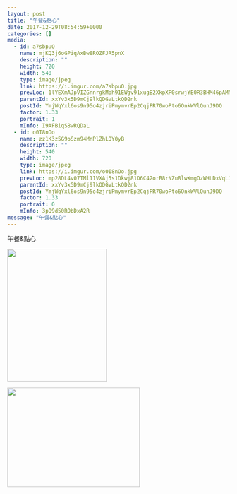 ```yaml
---
layout: post
title: "午餐&點心" 
date: 2017-12-29T08:54:59+0000 
categories: [] 
media:
  - id: a7sbpuO
    name: mjKQ3j6oGPiqAxBw8ROZFJR5pnX
    description: ""   
    height: 720
    width: 540
    type: image/jpeg
    link: https://i.imgur.com/a7sbpuO.jpg
    prevLoc: 1lYEXmAJpVIZGnnrgkMph91EWgv91xugB2XkpXP0srwjYE0R3BHM46pAMNMRcE0LxR73BwcYwn2m0ABqf1BD69m6KqU46BX9MwGLIBG02VXzZDi5GVyp293EImqAZr2KoEh2AN4Lwv44cpWq4m28gPHjZk96kxWQHrOG6xNNnjHx7YwNGVVOuYRNM7Y5EYTKEOLDRB9mu89yED0Rmzu5rVL6rJ8XSjzDZqG4BnspnqM38BLNCMvOPKyOYqSNAx5jwqGN
    parentId: xxYv3x5D9mCj9lkQDGvLtkQD2nk
    postId: YmjWqYxl6os9n95o4zjriPmymvrEp2CqjPR70woPto6OnkWVlQunJ9DQ
    factor: 1.33
    portrait: 1
    mInfo: I9AFBiqS8wRQDaL
  - id: o0I8nOo
    name: zz1K3z5G9oSzm94MnPlZhLQY0yB
    description: ""   
    height: 540
    width: 720
    type: image/jpeg
    link: https://i.imgur.com/o0I8nOo.jpg
    prevLoc: mp28DL4v07TMl11VXAj5s1Dkwj81D6C42orB8rNZu8lwXmgOzWHLDxVqLJLEcOmrLmj9wJsx5wlnLG64uJV8gKWkPZcDmJPA5rKxt7APE5oWx3HjpAR9KDOMiBQO175PkLuRvZxwB7zYfqBjqVRLxDILqrPyr6jOc9QglXwwYvSOoZ014rr7hZOG9BZRmjiZGY0mrD9vtRrWVVqEJkFGJplrVpk6ij7NkYDo5pfrVlX8LlWphgk2Mzq2WntqDDmW7Kkj
    parentId: xxYv3x5D9mCj9lkQDGvLtkQD2nk
    postId: YmjWqYxl6os9n95o4zjriPmymvrEp2CqjPR70woPto6OnkWVlQunJ9DQ
    factor: 1.33
    portrait: 0
    mInfo: 3pQ9d50RObDxA2R
message: "午餐&點心"
---
```


午餐&點心


[//]: #media:  
<a href="https://i.imgur.com/a7sbpuO.jpg"><img src="https://i.imgur.com/a7sbpuO.jpg" height="300" width="225" /></a> 
  

<a href="https://i.imgur.com/o0I8nOo.jpg"><img src="https://i.imgur.com/o0I8nOo.jpg" height="225" width="300" /></a> 
 
